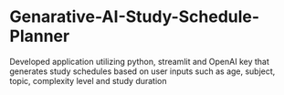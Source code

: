 # Genarative-AI-Study-Schedule-Planner
Developed application utilizing python, streamlit and OpenAI key that generates  study schedules based on user inputs such as age, subject, topic, complexity level and study duration   
